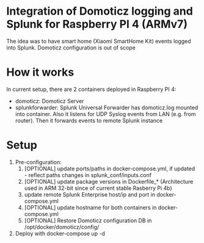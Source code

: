 # Integration of Domoticz logging and Splunk for Raspberry PI 4 (ARMv7)
The idea was to have smart home (Xiaomi SmartHome Kit) events logged into Splunk. Domoticz configuration is out of scope

# How it works
In current setup, there are 2 containers deployed in Raspberry PI 4:
- domoticz: Domoticz Server
- splunkforwarder: Splunk Universal Forwarder has domoticz.log mounted into container. Also it listens for UDP Syslog events from LAN (e.g. from router). Then it forwards events to remote Splunk instance

# Setup
1. Pre-configuration:
   1. [OPTIONAL] update ports/paths in docker-compose.yml, if updated - reflect paths changes in splunk_conf/inputs.conf
   2. [OPTIONAL] update package versions in Dockerfile_* (Architecture used in ARM 32-bit since of current stable Rasberry Pi 4b)
   3. update remote Splunk Enterprise host/ip and port in docker-compose.yml
   4. [OPTIONAL] update hostname for both containers in docker-compose.yml
   5. [OPTIONAL] Restore Domoticz configuration DB in /opt/docker/domoticz/config/
1. Deploy with docker-compose up -d
